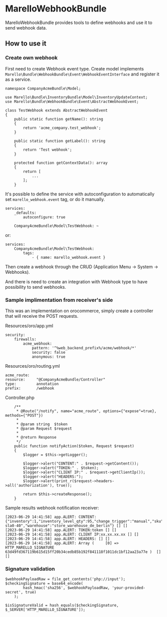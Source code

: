 # MarelloWebhookBundle

MarelloWebhookBundle provides tools to define webhooks and use it to send webhook data.

## How to use it

### Create own webhook

First need to create Webhook event type. Create model implements `Marello\Bundle\WebhookBundle\Event\WebhookEventInterface` and register it as a service.
````
namespace CompanyAcmeBundle\Model;

use Marello\Bundle\InventoryBundle\Model\InventoryUpdateContext;
use Marello\Bundle\WebhookBundle\Event\AbstractWebhookEvent;

class TestWebhook extends AbstractWebhookEvent
{
    public static function getName(): string
    {
        return 'acme_company.test_webhook';
    }

    public static function getLabel(): string
    {
        return 'Test webhook';
    }

    protected function getContextData(): array
    {
        return [
            ...
        ];
    }
````

It's possible to define the service with autoconfiguration to automatically set `marello_webhook.event` tag, or do it manually.
````
services:
    _defaults:
        autoconfigure: true

    CompanyAcmeBundle\Model\TestWebhook: ~
````
or:
````
services:
    CompanyAcmeBundle\Model\TestWebhook:
        tags:
            - { name: marello_webhook.event }
````

Then create a webhook through the CRUD (Application Menu -> System -> Webhooks).

And there is need to create an integration with Webhook type to have possibility to send webhooks.

### Sample implimentation from receiver's side

This was an implementation on orocommerce, simply create a controller that will receive the POST requests.

Resources/oro/app.yml
````
security:
    firewalls:
        acme_webhook:
            pattern: '^%web_backend_prefix%/acme/webhook/*'
            security: false
            anonymous: true
````


Resources/oro/routing.yml
```
acme_route:
resource:     "@CompanyAcmeBundle/Controller"
type:         annotation
prefix:       /webhook
```

Controller.php
````
    /**
     * @Route("/notify", name="acme_route", options={"expose"=true}, methods={"POST"})
     *
     * @param string  $token
     * @param Request $request
     *
     * @return Response
     */
    public function notifyAction($token, Request $request)
    {
        $logger = $this->getLogger();

        $logger->alert("CONTENT:" . $request->getContent());
        $logger->alert("TOKEN:" . $token);
        $logger->alert("CLIENT IP:" . $request->getClientIp());
        $logger->alert("HEADERS:");
        $logger->alert(print_r($request->headers->all('authorization'), true));

        return $this->createResponse();
    }
````


Sample results webhook notification receiver:
```
[2023-06-29 14:41:58] app.ALERT: CONTENT:{"inventory":1,"inventory_level_qty":95,"change_trigger":"manual","sku":"EQMBS03009-sla0-40","warehouse":"store_warehouse_de_berlin"} [] []
[2023-06-29 14:41:58] app.ALERT: TOKEN:token [] []
[2023-06-29 14:41:58] app.ALERT: CLIENT IP:xx.xx.xx.xx [] []
[2023-06-29 14:41:58] app.ALERT: HEADERS: [] []
[2023-06-29 14:41:58] app.ALERT: Array (     [0] => HTTP_MARELLO_SIGNATURE 63d49fd367119b615d15ff20b34cedb85b192f841118f1011dc1bf12aa23a77e )  [] []
```

### Signature validation
````
$webhookPayloadRaw = file_get_contents('php://input');
$checkingSignature = base64_encode(
        hash_hmac('sha256', $webhookPayloadRaw, 'your-provided-secret', true)
    );

$isSignatureValid = hash_equals($checkingSignature, $_SERVER['HTTP_MARELLO_SIGNATURE']);
````
